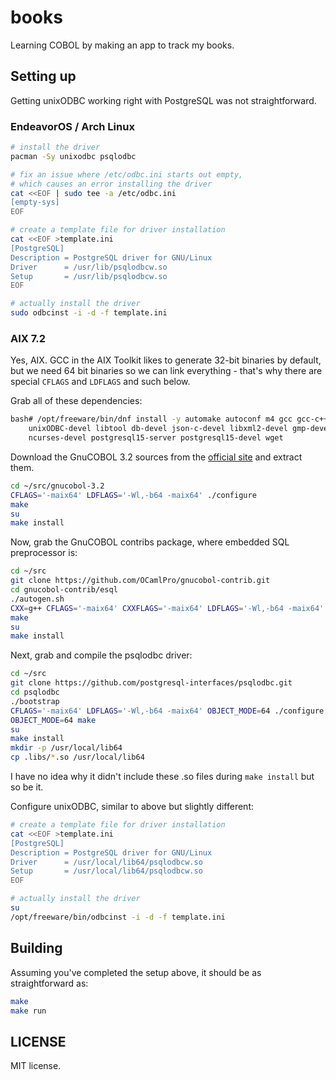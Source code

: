 # books

Learning COBOL by making an app to track my books.

## Setting up

Getting unixODBC working right with PostgreSQL was not straightforward.

### EndeavorOS / Arch Linux

```bash
# install the driver
pacman -Sy unixodbc psqlodbc

# fix an issue where /etc/odbc.ini starts out empty,
# which causes an error installing the driver
cat <<EOF | sudo tee -a /etc/odbc.ini
[empty-sys]
EOF

# create a template file for driver installation
cat <<EOF >template.ini
[PostgreSQL]
Description = PostgreSQL driver for GNU/Linux
Driver      = /usr/lib/psqlodbcw.so
Setup       = /usr/lib/psqlodbcw.so
EOF

# actually install the driver
sudo odbcinst -i -d -f template.ini
```

### AIX 7.2

Yes, AIX. GCC in the AIX Toolkit likes to generate 32-bit binaries by default,
but we need 64 bit binaries so we can link everything - that's why there are
special `CFLAGS` and `LDFLAGS` and such below.

Grab all of these dependencies:

```bash
bash# /opt/freeware/bin/dnf install -y automake autoconf m4 gcc gcc-c++ \
    unixODBC-devel libtool db-devel json-c-devel libxml2-devel gmp-devel \
    ncurses-devel postgresql15-server postgresql15-devel wget
```

Download the GnuCOBOL 3.2 sources from the [official site](https://gnucobol.sourceforge.io/) and
extract them.

```bash
cd ~/src/gnucobol-3.2
CFLAGS='-maix64' LDFLAGS='-Wl,-b64 -maix64' ./configure
make
su
make install
```

Now, grab the GnuCOBOL contribs package, where embedded SQL preprocessor is:

```bash
cd ~/src
git clone https://github.com/OCamlPro/gnucobol-contrib.git
cd gnucobol-contrib/esql
./autogen.sh
CXX=g++ CFLAGS='-maix64' CXXFLAGS='-maix64' LDFLAGS='-Wl,-b64 -maix64' ./configure --enable-shared
make
su
make install
```

Next, grab and compile the psqlodbc driver:

```bash
cd ~/src
git clone https://github.com/postgresql-interfaces/psqlodbc.git
cd psqlodbc
./bootstrap
CFLAGS='-maix64' LDFLAGS='-Wl,-b64 -maix64' OBJECT_MODE=64 ./configure
OBJECT_MODE=64 make
su
make install
mkdir -p /usr/local/lib64
cp .libs/*.so /usr/local/lib64
```

I have no idea why it didn't include these .so files during `make install` but so be it.

Configure unixODBC, similar to above but slightly different:

```bash
# create a template file for driver installation
cat <<EOF >template.ini
[PostgreSQL]
Description = PostgreSQL driver for GNU/Linux
Driver      = /usr/local/lib64/psqlodbcw.so
Setup       = /usr/local/lib64/psqlodbcw.so
EOF

# actually install the driver
su
/opt/freeware/bin/odbcinst -i -d -f template.ini
```

## Building

Assuming you've completed the setup above, it should be as straightforward as:

```bash
make
make run
```

## LICENSE

MIT license.